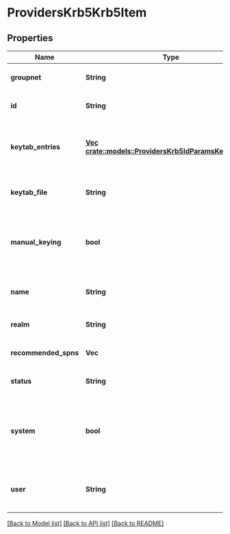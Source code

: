 # ProvidersKrb5Krb5Item

## Properties
Name | Type | Description | Notes
------------ | ------------- | ------------- | -------------
**groupnet** | **String** | Groupnet identifier. | [optional] [default to null]
**id** | **String** | Specifies the Kerberos provider ID. | [optional] [default to null]
**keytab_entries** | [**Vec <crate::models::ProvidersKrb5IdParamsKeytabEntry>**](ProvidersKrb5IdParamsKeytabEntry.md) | Specifies the key information for the Kerberos SPNs. | [optional] [default to null]
**keytab_file** | **String** | Specifies the path to a keytab file to import. | [optional] [default to null]
**manual_keying** | **bool** | If true, keys are managed manually. If false, keys are managed through kadmin. | [optional] [default to null]
**name** | **String** | Specifies the Kerberos provider name. | [optional] [default to null]
**realm** | **String** | Specifies the name of realm. | [optional] [default to null]
**recommended_spns** | **Vec<String>** | Specifies the recommended SPNs. | [optional] [default to null]
**status** | **String** | Specifies the status of the provider. | [optional] [default to null]
**system** | **bool** | If true, indicates that this provider instance was created by OneFS and cannot be removed | [optional] [default to null]
**user** | **String** | Specifies the name of the user that performs kadmin tasks. | [optional] [default to null]

[[Back to Model list]](../README.md#documentation-for-models) [[Back to API list]](../README.md#documentation-for-api-endpoints) [[Back to README]](../README.md)


